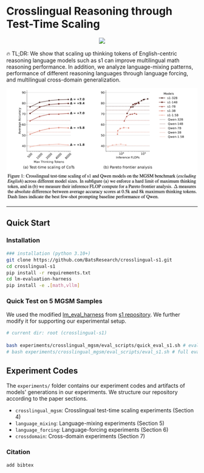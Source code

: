 # Crosslingual Reasoning through Test-Time Scaling

<p align="center">
    <a href="https://arxiv.org/abs/xxx.xxxx"><img src="https://img.shields.io/badge/arxiv-xxx.xxxx-b31b1b?logo=arxiv" /></a>
</p>

🔥 TL;DR: We show that scaling up thinking tokens of English-centric reasoning language models such as s1 can improve multilingual math reasoning performance. In addition, we analyze language-mixing patterns, performance of different reasoning languages through language forcing, and multilingual cross-domain generalization.

<p align="center">
  <img src="figures/crosslingual_mgsm.jpg" alt="Crosslingual MGSM performance" width="800"/>
</p>

---
## Quick Start

### Installation
```bash
### installation (python 3.10+)
git clone https://github.com/BatsResearch/crosslingual-s1.git
cd crosslingual-s1
pip install -r requirements.txt
cd lm-evaluation-harness
pip install -e .[math,vllm]
```

### Quick Test on 5 MGSM Samples
We used the modified [lm_eval_harness](https://github.com/EleutherAI/lm-evaluation-harness) from [s1 repository](https://github.com/simplescaling/s1/). We further modify it for supporting our experimental setup.

```bash
# current dir: root (crosslingual-s1)

bash experiments/crosslingual_mgsm/eval_scripts/quick_eval_s1.sh # eval on 5 MGSM examples (zh)
# bash experiments/crosslingual_mgsm/eval_scripts/eval_s1.sh # full eval of s1
```

## Experiment Codes
The `experiments/` folder contains our experiment codes and artifacts of models' generations in our experiments. We structure our repository according to the paper sections.
- `crosslingual_mgsm`: Crosslingual test-time scaling experiments (Section 4)
- `language_mixing`: Language-mixing experiments (Section 5)
- `language_forcing`: Language-forcing experiments (Section 6)
- `crossdomain`: Cross-domain experiments (Section 7)

### Citation
```
add bibtex
```